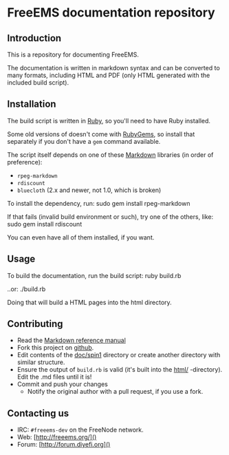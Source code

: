 
# FreeEMS documentation repository

## Introduction

This is a repository for documenting FreeEMS.

The documentation is written in markdown syntax and can be converted to
many formats, including HTML and PDF (only HTML generated with the included
build script).

## Installation

The build script is written in [Ruby](http://www.ruby-lang.org/), so you'll need to have Ruby installed.

Some old versions of doesn't come with [RubyGems](http://rubygems.org/), so install that separately if you don't have a `gem` command available.

The script itself depends on one of these [Markdown](http://daringfireball.net/projects/markdown/syntax) libraries (in order of preference):

* `rpeg-markdown`
* `rdiscount`
* `bluecloth` (2.x and newer, not 1.0, which is broken)


To install the dependency, run:
    sudo gem install rpeg-markdown

If that fails (invalid build environment or such), try one of the others, like:
    sudo gem install rdiscount

You can even have all of them installed, if you want.


## Usage

To build the documentation, run the build script:
    ruby build.rb

..or:
    ./build.rb

Doing that will build a HTML pages into the html directory.

## Contributing

* Read the [Markdown reference manual](http://daringfireball.net/projects/markdown/syntax)
* Fork this project on [github](https://github.com/).
* Edit contents of the [doc/spin1]() directory or create another directory with
  similar structure.
* Ensure the output of `build.rb` is valid (it's built into the [html/]() -directory). Edit the .md files until it is!
* Commit and push your changes
  * Notify the original author with a pull request, if you use a fork.


## Contacting us

- IRC: `#freeems-dev` on the FreeNode network.
- Web: [http://freeems.org/]()
- Forum: [http://forum.diyefi.org]()
